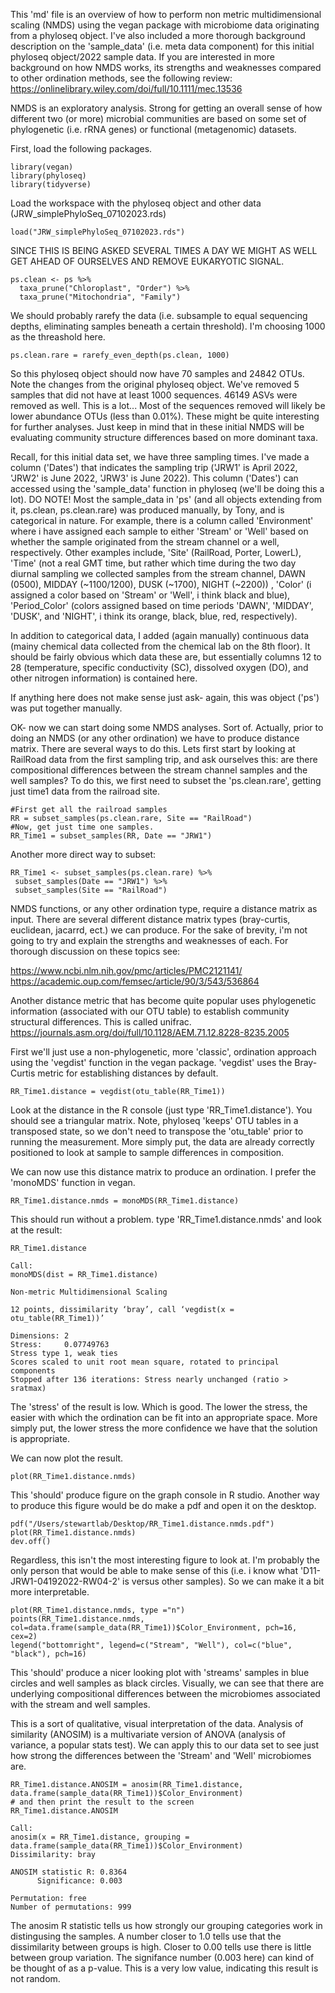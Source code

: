 This 'md' file is an overview of how to perform non metric multidimensional scaling (NMDS) using the vegan package with microbiome data originating from a phyloseq object.
I've also included a more thorough background description on  the 'sample_data' (i.e. meta data component) for this initial phyloseq object/2022 sample data. 
If you are interested in more background on how NMDS works, its strengths and weaknesses compared to other ordination methods,
see the following review: https://onlinelibrary.wiley.com/doi/full/10.1111/mec.13536

NMDS is an exploratory analysis. Strong for getting an overall sense of how different two (or more) microbial communities are based on some set of phylogenetic (i.e. rRNA genes) or
functional (metagenomic) datasets. 

First, load the following packages. 
```
library(vegan)
library(phyloseq)
library(tidyverse)
```
Load the workspace with the phyloseq object and other data (JRW_simplePhyloSeq_07102023.rds)
```
load("JRW_simplePhyloSeq_07102023.rds")
```
SINCE THIS IS BEING ASKED SEVERAL TIMES A DAY WE MIGHT AS WELL GET AHEAD OF OURSELVES AND REMOVE EUKARYOTIC SIGNAL.

```
ps.clean <- ps %>%
  taxa_prune("Chloroplast", "Order") %>%
  taxa_prune("Mitochondria", "Family")
```
We should probably rarefy the data (i.e. subsample to equal sequencing depths, eliminating samples beneath a certain threshold).
I'm choosing 1000 as the threashold here.

```
ps.clean.rare = rarefy_even_depth(ps.clean, 1000)
```
So this phyloseq object should now have 70 samples and 24842 OTUs. Note the changes from the original phyloseq object.
We've removed 5 samples that did not have at least 1000 sequences. 46149 ASVs were removed as well. This is a lot...
Most of the sequences removed will likely be lower abundance OTUs (less than 0.01%). These might be quite interesting for further analyses.
Just keep in mind that in these initial NMDS will be evaluating community structure differences based on more dominant taxa.

Recall, for this initial data set, we have three sampling times. I've made a column ('Dates') that indicates the sampling trip ('JRW1' is April 2022, 'JRW2' is June 2022, 'JRW3' is June 2022).
This column ('Dates') can accessed using the 'sample_data' function in phyloseq (we'll be doing this a lot). 
DO NOTE! Most the sample_data in 'ps' (and all objects extending from it, ps.clean, ps.clean.rare) was  produced manually, by Tony, and is categorical in nature.
For example, there is a column called 'Environment' where i have assigned each sample to either 'Stream' or 'Well' based on whether the sample originated from
the stream channel or a well, respectively. Other examples include, 'Site' (RailRoad, Porter, LowerL), 'Time' (not a real GMT time, but rather which time during the two day diurnal sampling
we collected samples from the stream channel, DAWN (0500), MIDDAY (~1100/1200), DUSK (~1700), NIGHT (~2200)) , 'Color' (i assigned a color based on 'Stream' or 'Well', i think black and blue), 'Period_Color' (colors assigned based on time periods 'DAWN', 'MIDDAY', 'DUSK', and 'NIGHT', i think its orange, black, blue, red, respectively). 

In addition to categorical data, I added (again manually) continuous data (mainy chemical data collected from the chemical lab on the 8th floor). It should be fairly obvious which data these are, but essentially columns 12 to 28 (temperature, specific conductivity (SC), dissolved oxygen (DO), and other nitrogen information) is contained here. 

If anything here does not make sense just ask- again, this was object ('ps') was put together manually. 

OK- now we can start doing some NMDS analyses. Sort of. Actually, prior to doing an NMDS (or any other ordination) we have to produce distance matrix. There are several ways to do this.
Lets first start by looking at RailRoad data from the first sampling trip, and ask ourselves this: are there compositional differences between the stream channel samples and the well samples?
To do this, we first need to subset the 'ps.clean.rare', getting just time1 data from the railroad site.

```
#First get all the railroad samples
RR = subset_samples(ps.clean.rare, Site == "RailRoad")
#Now, get just time one samples.
RR_Time1 = subset_samples(RR, Date == "JRW1")
```
Another more direct way to subset:
```
RR_Time1 <- subset_samples(ps.clean.rare) %>%
 subset_samples(Date == "JRW1") %>%
 subset_samples(Site == "RailRoad")
```
NMDS functions, or any other ordination type, require a distance matrix as input. There are several different distance matrix types (bray-curtis, euclidean, jacarrd, ect.) we can produce.
For the sake of brevity, i'm not going to try and explain the strengths and weaknesses of each. For thorough discussion on these topics see:

https://www.ncbi.nlm.nih.gov/pmc/articles/PMC2121141/
https://academic.oup.com/femsec/article/90/3/543/536864

Another distance metric that has become quite popular uses phylogenetic information (associated with our OTU table) to establish community structural differences. This is called unifrac.
https://journals.asm.org/doi/full/10.1128/AEM.71.12.8228-8235.2005

First we'll just use a non-phylogenetic, more 'classic', ordination approach using the 'vegdist' function in the vegan package.
'vegdist' uses the Bray-Curtis metric for establishing distances by default. 

```
RR_Time1.distance = vegdist(otu_table(RR_Time1))
```
Look at the distance in the R console (just type 'RR_Time1.distance'). You should see a triangular matrix. 
Note, phyloseq 'keeps' OTU tables in a transposed state, so we don't need to transpose the 'otu_table' prior to running the measurement.
More simply put, the data are already correctly positioned to look at sample to sample differences in composition. 

We can now use this distance matrix to produce an ordination. 
I prefer the 'monoMDS' function in vegan.

```
RR_Time1.distance.nmds = monoMDS(RR_Time1.distance)
```
This should run without a problem. type 'RR_Time1.distance.nmds' and look at the result:

```
RR_Time1.distance

Call:
monoMDS(dist = RR_Time1.distance) 

Non-metric Multidimensional Scaling

12 points, dissimilarity ‘bray’, call ‘vegdist(x = otu_table(RR_Time1))’

Dimensions: 2 
Stress:     0.07749763 
Stress type 1, weak ties
Scores scaled to unit root mean square, rotated to principal components
Stopped after 136 iterations: Stress nearly unchanged (ratio > sratmax)
```
The 'stress' of the result is low. Which is good. The lower the stress, the easier with which the ordination can be fit into an appropriate space.
More simply put, the lower stress the more confidence we have that the solution is appropriate. 

We can now plot the result.

```
plot(RR_Time1.distance.nmds)
```
This 'should' produce figure on the graph console in R studio. 
Another way to produce this figure would be do make a pdf and open it on the desktop.

```
pdf("/Users/stewartlab/Desktop/RR_Time1.distance.nmds.pdf")
plot(RR_Time1.distance.nmds)
dev.off()
```
Regardless, this isn't the most interesting figure to look at. I'm probably the only person that would be able to make sense of this (i.e. i know what 'D11-JRW1-04192022-RW04-2' is versus other samples).
So we can make it a bit more interpretable. 
```
plot(RR_Time1.distance.nmds, type ="n")
points(RR_Time1.distance.nmds, col=data.frame(sample_data(RR_Time1))$Color_Environment, pch=16, cex=2)
legend("bottomright", legend=c("Stream", "Well"), col=c("blue", "black"), pch=16)
```
This 'should' produce a nicer looking plot with 'streams' samples in blue circles and well samples as black circles.
Visually, we can see that there are underlying compositional differences between the microbiomes associated with the stream and well samples. 

This is a sort of qualitative, visual interpretation of the data. Analysis of similarity (ANOSIM) is a multivariate version of ANOVA (analysis of variance, a popular stats test).
We can apply this to our data set to see just how strong the differences between the 'Stream' and 'Well' microbiomes are.

```
RR_Time1.distance.ANOSIM = anosim(RR_Time1.distance, data.frame(sample_data(RR_Time1))$Color_Environment)
# and then print the result to the screen
RR_Time1.distance.ANOSIM

Call:
anosim(x = RR_Time1.distance, grouping = data.frame(sample_data(RR_Time1))$Color_Environment) 
Dissimilarity: bray 

ANOSIM statistic R: 0.8364 
      Significance: 0.003 

Permutation: free
Number of permutations: 999
```
The anosim R statistic tells us how strongly our grouping categories work in distingusing the samples.
A number closer to 1.0 tells use that the dissimilarity between groups is high. Closer to 0.00 tells use there is little between group variation. 
The signifance number (0.003 here) can kind of be thought of as a p-value. This is a very low value, indicating this result is not random.

